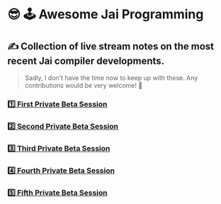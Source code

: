 # :sunglasses: :joystick: Awesome Jai Programming

## :writing_hand: Collection of live stream notes on the most recent Jai compiler developments.

> Sadly, I don't have the time now to keep up with these. Any contributions would be very welcome! 🤗

### [:one: First Private Beta Session](2020_05_First_Private_Beta_Session.md)

### [:two: Second Private Beta Session](2022_12_Second_Private_Beta_Session.md)

### [:three: Third Private Beta Session](2023_01_Third_Private_Beta_Session.md)

### [:four: Fourth Private Beta Session](2023_03_Fourth_Private_Beta_Session.md)

### [:five: Fifth Private Beta Session](2023_04_Fifth_Private_Beta_Session.md)

